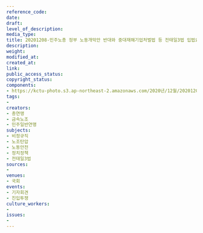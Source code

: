 ```yaml
---
reference_code: 
date: 
draft: 
level_of_description: 
media_type: 
title: 20201208-민주노총 정부 노동개악안 반대와 중대재해기업처벌법 등 전태일3법 입법요구 국회 기자회견
description: 
weight: 
modified_at: 
created_at: 
link: 
public_access_status: 
copyright_status: 
components:
- https://kctu-photo.s3.ap-northeast-2.amazonaws.com/2020년/12월/20201208-민주노총+정부+노동개악안+반대와+중대재해기업처벌법+등+전태일3법+입법요구+국회+기자회견/1280_PIG3860.jpg
tags:
- 
creators:
- 총연맹
- 금속노조
- 민주일반연맹
subjects:
- 비정규직
- 노조탄압
- 노동안전
- 정치정책
- 전태일3법
sources:
- 
venues:
- 국회
events:
- 기자회견
- 진입투쟁
culture_workers:
- 
issues:
- 
---
```

